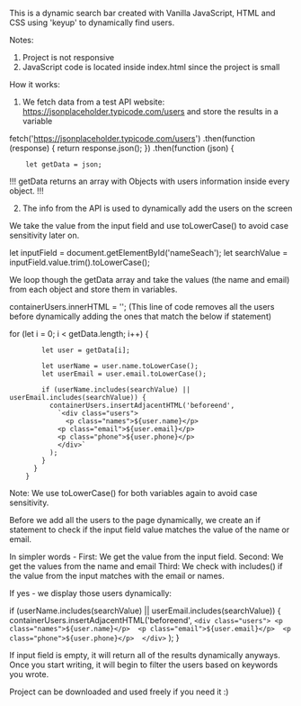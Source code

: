 This is a dynamic search bar created with Vanilla JavaScript, HTML and CSS using 'keyup' to dynamically find users. 

Notes: 
1. Project is not responsive
2. JavaScript code is located inside index.html since the project is small

How it works:

1. We fetch data from a test API website: https://jsonplaceholder.typicode.com/users and store the results in a variable

 fetch('https://jsonplaceholder.typicode.com/users')
      .then(function (response) {
        return response.json();
      })
      .then(function (json) {

        let getData = json;

!!! getData returns an array with Objects with users information inside every object. !!!

2. The info from the API is used to dynamically add the users on the screen

We take the value from the input field and use toLowerCase() to avoid case sensitivity later on.

let inputField = document.getElementById('nameSeach');
let searchValue = inputField.value.trim().toLowerCase();

We loop though the getData array and take the values (the name and email) from each object and store them in variables.

containerUsers.innerHTML = ''; (This line of code removes all the users before dynamically adding the ones that match the below if statement)

 for (let i = 0; i < getData.length; i++) {
        
            let user = getData[i];

            let userName = user.name.toLowerCase();
            let userEmail = user.email.toLowerCase();

            if (userName.includes(searchValue) || userEmail.includes(searchValue)) {
              containerUsers.insertAdjacentHTML('beforeend',
                `<div class="users">
                  <p class="names">${user.name}</p> 
                <p class="email">${user.email}</p> 
                <p class="phone">${user.phone}</p> 
                </div>`
              );
            }
          }
        }

Note: We use toLowerCase() for both variables again to avoid case sensitivity.

Before we add all the users to the page dynamically, we create an if statement to check if the input field value matches the value of the name or email. 

In simpler words - 
First: We get the value from the input field. 
Second: We get the values from the name and email
Third: We check with includes() if the value from the input matches with the email or names.

If yes - we display those users dynamically: 

if (userName.includes(searchValue) || userEmail.includes(searchValue)) {
              containerUsers.insertAdjacentHTML('beforeend',
                `<div class="users">
                  <p class="names">${user.name}</p> 
                <p class="email">${user.email}</p> 
                <p class="phone">${user.phone}</p> 
                </div>`
              );
            }
            
If input field is empty, it will return all of the results dynamically anyways.
Once you start writing, it will begin to filter the users based on keywords you wrote. 

Project can be downloaded and used freely if you need it :) 

